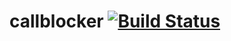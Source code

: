 callblocker [![Build Status](https://api.travis-ci.org/gmega/callblocker.svg?branch=master)](https://travis-ci.org/gmega/callblocker)
===========